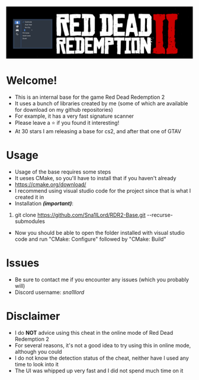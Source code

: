 ![alt text](https://github.com/Sna1lLord/RDR2-Base/blob/main/images/rdr2.png?raw=true)

# Welcome!
- This is an internal base for the game Red Dead Redemption 2
- It uses a bunch of libraries created by me (some of which are available for download on my github repositories)
- For example, it has a very fast signature scanner
- Please leave a ⭐ if you found it interesting!
- At 30 stars I am releasing a base for cs2, and after that one of GTAV

# Usage
- Usage of the base requires some steps
- It ueses CMake, so you'll have to install that if you haven't already
- https://cmake.org/download/
- I recommend using visual studio code for the project since that is what I created it in
- Installation ***(important)***:
1. git clone https://github.com/Sna1lLord/RDR2-Base.git --recurse-submodules
- Now you should be able to open the folder installed with visual studio code and run "CMake: Configure" followed by "CMake: Build"

# Issues
- Be sure to contact me if you encounter any issues (which you probably will)
- Discord username: *sna1llord*

# Disclaimer
- I do **NOT** advice using this cheat in the online mode of Red Dead Redemption 2
- For several reasons, it's not a good idea to try using this in online mode, although you could
- I do not know the detection status of the cheat, neither have I used any time to look into it
- The UI was whipped up very fast and I did not spend much time on it

